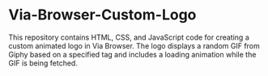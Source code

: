 # Via-Browser-Custom-Logo
This repository contains HTML, CSS, and JavaScript code for creating a custom animated logo in Via Browser. The logo displays a random GIF from Giphy based on a specified tag and includes a loading animation while the GIF is being fetched.
